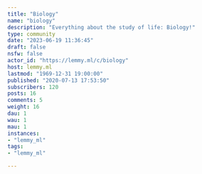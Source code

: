 ```yaml
---
title: "Biology" 
name: "biology"
description: "Everything about the study of life: Biology!"
type: community
date: "2023-06-19 11:36:45"
draft: false
nsfw: false
actor_id: "https://lemmy.ml/c/biology"
host: lemmy.ml
lastmod: "1969-12-31 19:00:00"
published: "2020-07-13 17:53:50"
subscribers: 120
posts: 16
comments: 5
weight: 16
dau: 1
wau: 1
mau: 1
instances:
- "lemmy_ml"
tags: 
- "lemmy_ml"

---
```

